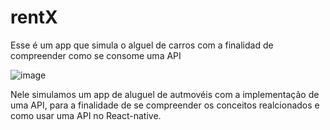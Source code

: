 # rentX
Esse é um app que simula o alguel de carros com a finalidad de compreender  como se consome uma API

![image](https://user-images.githubusercontent.com/62555057/126901290-4a8cbae2-c888-4961-acf9-d714631bb73b.png)

Nele simulamos um app de aluguel de autmovéis com a implementação de uma API, para a finalidade de se compreender os conceitos realcionados e como usar uma API no React-native.
